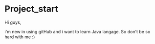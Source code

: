 # Project_start
Hi guys,

i'm new in using gitHub and i want to learn Java langage.
So don't be so hard with me :)
